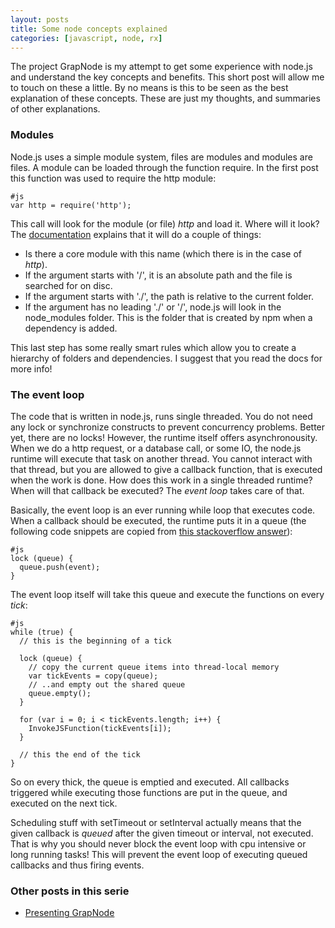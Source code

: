 ```yaml
---
layout: posts
title: Some node concepts explained
categories: [javascript, node, rx]
---
```


The project GrapNode is my attempt to get some experience with node.js and understand the key concepts and benefits. This short post will allow me to touch on these a little. By no means is this to be seen as the best explanation of these concepts. These are just my thoughts, and summaries of other explanations.

### Modules

Node.js uses a simple module system, files are modules and modules are files. A module can be loaded through the function require. In the first post this function was used to require the http module:

    #js
    var http = require('http');

This call will look for the module (or file) _http_ and load it. Where will it look? The [documentation][2] explains that it will do a couple of things:

- Is there a core module with this name (which there is in the case of _http_).
- If the argument starts with '/', it is an absolute path and the file is searched for on disc.
- If the argument starts with './', the path is relative to the current folder.
- If the argument has no leading './' or '/', node.js will look in the node_modules folder. This is the folder that is created by npm when a dependency is added.

This last step has some really smart rules which allow you to create a hierarchy of folders and dependencies. I suggest that you read the docs for more info!

### The event loop

The code that is written in node.js, runs single threaded. You do not need any lock or synchronize constructs to prevent concurrency problems. Better yet, there are no locks! However, the runtime itself offers asynchronousity. When we do a http request, or a database call, or some IO, the node.js runtime will execute that task on another thread. You cannot interact with that thread, but you are allowed to give a callback function, that is executed when the work is done. How does this work in a single threaded runtime? When will that callback be executed? The _event loop_ takes care of that.

Basically, the event loop is an ever running while loop that executes code. When a callback should be executed, the runtime puts it in a queue (the following code snippets are copied from [this stackoverflow answer][4]):

    #js
    lock (queue) {
      queue.push(event);
    }

The event loop itself will take this queue and execute the functions on every _tick_:

    #js
    while (true) {
      // this is the beginning of a tick
    
      lock (queue) {
        // copy the current queue items into thread-local memory
        var tickEvents = copy(queue); 
        // ..and empty out the shared queue
        queue.empty(); 
      }
    
      for (var i = 0; i < tickEvents.length; i++) {
        InvokeJSFunction(tickEvents[i]);
      }
    
      // this the end of the tick
    }

So on every thick, the queue is emptied and executed. All callbacks triggered while executing those functions are put in the queue, and executed on the next tick.

Scheduling stuff with setTimeout or setInterval actually means that the given callback is _queued_ after the given timeout or interval, not executed. That is why you should never block the event loop with cpu intensive or long running tasks! This will prevent the event loop of executing queued callbacks and thus firing events.

### Other posts in this serie

- [Presenting GrapNode][1]

[1]: /presenting-GrapNode/
[2]: http://nodejs.org/api/modules.html#loading_from_node_modules_Folders
[3]: http://blog.carbonfive.com/2013/10/27/the-javascript-event-loop-explained/
[4]: http://stackoverflow.com/a/19823583/5043